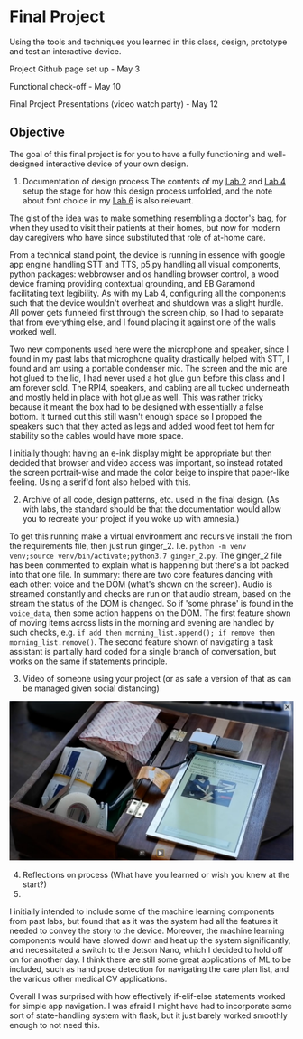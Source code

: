 # Final Project

Using the tools and techniques you learned in this class, design, prototype and test an interactive device.

Project Github page set up - May 3

Functional check-off - May 10
 
Final Project Presentations (video watch party) - May 12



## Objective

The goal of this final project is for you to have a fully functioning and well-designed interactive device of your own design.

1. Documentation of design process
The contents of my [Lab 2](https://github.com/vbartle/Interactive-Lab-Hub/tree/Spring2021/Lab%202) and [Lab 4](https://github.com/vbartle/Interactive-Lab-Hub/tree/Spring2021/Lab%204) setup the stage for how this design process unfolded, and the note about font choice in my [Lab 6](https://github.com/vbartle/Interactive-Lab-Hub/tree/Spring2021/Lab%206) is also relevant. 

The gist of the idea was to make something resembling a doctor's bag, for when they used to visit their patients at their homes, but now for modern day caregivers who have since substituted that role of at-home care.

From a technical stand point, the device is running in essence with google app engine handling STT and TTS, p5.py handling all visual components, python packages: webbrowser and os handling browser control, a wood device framing providing contextual grounding, and EB Garamond facilitating text legibility. As with my Lab 4, configuring all the components such that the device wouldn't overheat and shutdown was a slight hurdle. All power gets funneled first through the screen chip, so I had to separate that from everything else, and I found placing it against one of the walls worked well. 

Two new components used here were the microphone and speaker, since I found in my past labs that microphone quality drastically helped with STT, I found and am using a portable condenser mic. The screen and the mic are hot glued to the lid, I had never used a hot glue gun before this class and I am forever sold. The RPI4, speakers, and cabling are all tucked underneath and mostly held in place with hot glue as well. This was rather tricky because it meant the box had to be designed with essentially a false bottom. It turned out this still wasn't enough space so I propped the speakers such that they acted as legs and added wood feet tot hem for stability so the cables would have more space.

I initially thought having an e-ink display might be appropriate but then decided that browser and video access was important, so instead rotated the screen portrait-wise and made the color beige to inspire that paper-like feeling. Using a serif'd font also helped with this.

2. Archive of all code, design patterns, etc. used in the final design. (As with labs, the standard should be that the documentation would allow you to recreate your project if you woke up with amnesia.)

To get this running make a virtual environment and recursive install the from the requirements file, then just run ginger_2. I.e. ```python -m venv venv;source venv/bin/activate;python3.7 ginger_2.py```. The ginger_2 file has been commented to explain what is happening but there's a lot packed into that one file. In summary: there are two core features dancing with each other: voice and the DOM (what's shown on the screen). Audio is streamed constantly and checks are run on that audio stream, based on the stream the status of the DOM is changed. So if 'some phrase' is found in the ```voice_data```, then some action happens on the DOM. The first feature shown of moving items across lists in the morning and evening are handled by such checks, e.g. ```if add then morning_list.append(); if remove then morning_list.remove()```. The second feature shown of navigating a task assistant is partially hard coded for a single branch of conversation, but works on the same if statements principle.

3. Video of someone using your project (or as safe a version of that as can be managed given social distancing)

[![](https://raw.githubusercontent.com/vbartle/Interactive-Lab-Hub/Spring2021/Final%20Project/final_preview.png)](https://drive.google.com/file/d/19nhoX-Td7e8_7Ot75MmUqb2jkSIoIUW3/view?usp=sharing)

4. Reflections on process (What have you learned or wish you knew at the start?)
5. 
I initially intended to include some of the machine learning components from past labs, but found that as it was the system had all the features it needed to convey the story to the device. Moreover, the machine learning components would have slowed down and heat up the system significantly, and necessitated a switch to the Jetson Nano, which I decided to hold off on for another day. I think there are still some great applications of ML to be included, such as hand pose detection for navigating the care plan list, and the various other medical CV applications. 

Overall I was surprised with how effectively if-elif-else statements worked for simple app navigation. I was afraid I might have had to incorporate some sort of state-handling system with flask, but it just barely worked smoothly enough to not need this.  



